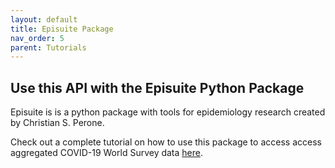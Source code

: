 ```yaml
---
layout: default
title: Episuite Package
nav_order: 5
parent: Tutorials
---
```


## Use this API with the Episuite Python Package

Episuite is is a python package with tools for epidemiology research created by Christian S. Perone.

Check out a complete tutorial on how to use this package to access access aggregated COVID-19 World Survey data [here](https://perone.github.io/episuite/symptom_survey.html).